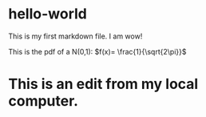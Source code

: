 # hello-world

This is my first markdown file. I am wow!

This is the pdf of a N(0,1):
$f(x)= \frac{1}{\sqrt{2\pi}}$

# This is an edit from my local computer.
